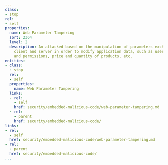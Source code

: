 ```yaml
---
class:
- stop
rel:
- self
properties:
  name: Web Parameter Tampering
  sort: 2364
  level: 2
  description: An attacked based on the manipulation of parameters exchanged between
    client and server in order to modify application data, such as user credentials
    and permissions, price and quantity of products, etc.
entities:
- class:
  - stop
  rel:
  - self
  properties:
    name: Web Parameter Tampering
  links:
  - rel:
    - self
    href: security/embedded-malicious-code/web-parameter-tampering.md
  - rel:
    - parent
    href: security/embedded-malicious-code/
links:
- rel:
  - self
  href: security/embedded-malicious-code/web-parameter-tampering.md
- rel:
  - parent
  href: security/embedded-malicious-code/
...
```

